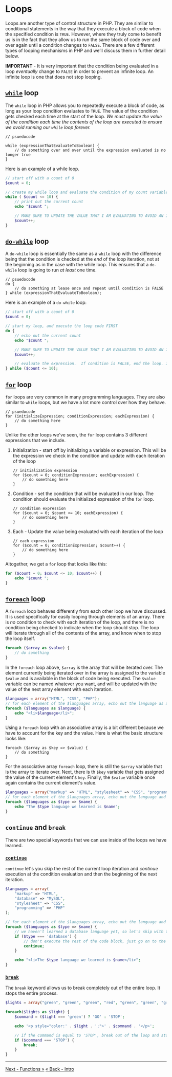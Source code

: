 # Loops
Loops are another type of control structure in PHP. They are similar to conditional statements in the way that they execute a block of code when the specified condition is `TRUE`. However, where they truly come to benefit us is in the fact that they allow us to run the same block of code over and over again until a condition changes to `FALSE`. There are a few different types of looping mechanisms in PHP and we’ll discuss them in further detail below.

**IMPORTANT** - It is very important that the condition being evaluated in a loop *eventually* change to `FALSE` in order to prevent an infinite loop. An infinite loop is one that does not stop looping.

## [`while`](http://php.net/manual/en/control-structures.while.php) loop
The `while` loop in PHP allows you to repeatedly execute a block of code, as long as your loop condition evaluates to `TRUE`.  The value of the condition gets checked each time at the start of the loop.  *We must update the value of the condition each time the contents of the loop are executed to ensure we avoid running our `while` loop forever.*

```
// psuedocode

while (expressionThatEvaluateToBoolean) {
	// do something over and over until the expression evaluated is no longer true
}
```

Here is an example of a while loop.

```php
// start off with a count of 0
$count = 0;

// create my while loop and evaluate the condition of my count variable
while ( $count <= 10) {
	// print out the current count
	echo "$count ";

	// MAKE SURE TO UPDATE THE VALUE THAT I AM EVALUATING TO AVOID AN INFINITE LOOP
	$count++;
}
```

## [`do-while`](http://php.net/manual/en/control-structures.do.while.php) loop
A `do-while` loop is essentially the same as a `while` loop with the difference being that the condition is checked at the *end* of the loop iteration, not at the beginning as in the case with the while loop. This ensures that a `do-while` loop is going to run *at least* one time.

```
// psuedocode
do {
	// do something at lease once and repeat until condition is FALSE
} while (expressionThatEvaluateToBoolean);
```

Here is an example of a `do-while` loop:

```php
// start off with a count of 0
$count = 0;

// start my loop, and execute the loop code FIRST
do {
	// echo out the current count
	echo "$count ";

	// MAKE SURE TO UPDATE THE VALUE THAT I AM EVALUATING TO AVOID AN INFINITE LOOP
	$count++;

	// evaluate the expression.  If condition is FALSE, end the loop. If not FALSE, continue with loop
} while ($count <= 10);
```

## [`for`](http://php.net/manual/en/control-structures.for.php) loop
`for` loops are very common in many programming languages. They are also similar to `while` loops, but we have a lot more control over
how they behave.

```
// psuedocode
for (initializeExpression; conditionExpression; eachExpression) {
	// do something here
}
```

Unlike the other loops we've seen, the `for` loop contains 3 different expressions that we include.

1. Initialization - start off by initializing a variable or expression.  This will be the expression we check in the condition and update with each iteration of the loop
	
	```
	// initialization expression
	for ($count = 0; conditionExpression; eachExpression) {
		// do something here
	}
	```

2. Condition - set the condition that will be evaluated in our loop.  The condition should evaluate the initialized expression of the `for` loop.

	```
	// condition expression
	for ($count = 0; $count <= 10; eachExpression) {
		// do something here
	}
	```

3. Each - Update the value being evaluated with each iteration of the loop

	```
	// each expression
	for ($count = 0; conditionExpression; $count++) {
		// do something here
	}
	```

Altogether, we get a `for` loop that looks like this:

```php
for ($count = 0; $count <= 10; $count++) {
	echo "$count ";
}
```

## [`foreach`](http://php.net/manual/en/control-structures.foreach.php) loop
A `foreach` loop behaves differently from each other loop we have discussed.  It is used specifically for easily looping through elements of an array.  There is *no* condition to check with each iteration of the loop, and there is no condition being checked to indicate when the loop should stop.  The loop will iterate through all of the contents of the array, and know when to stop the loop itself.

```php
foreach ($array as $value) {
	// do something
}
```

In the `foreach` loop above, `$array` is the array that will be iterated over.  The element currently being iterated over in the array is assigned to the variable `$value` and is available in the block of code being executed.  The `$value` variable can be named whatever you want, and will be updated with the value of the next array element with each iteration.

```php
$languages = array("HTML", "CSS", "PHP");
// for each element of the $languages array, echo out the language as a list item
foreach ($languages as $language) {
	echo "<li>$language</li>";
}
```

Using a `foreach` loop with an associative array is a bit different because we have to account for the key and the value. Here is what the basic structure looks like:

```
foreach ($array as $key => $value) {
	// do something
}
```

For the associative array `foreach` loop, there is still the `$array` variable that is the array to iterate over.  Next, there is th `$key` variable that gets assigned the value of the current element's `key`.  Finally, the `$value` variable once again contains the current element's value.

```php
$languages = array("markup" => "HTML", "stylesheet" => "CSS", "programming" => "PHP");
// for each element of the $languages array, echo out the language and language type.
foreach ($languages as $type => $name) {
	echo "The $type language we learned is $name";
}
```

## `continue` and `break`
There are two special keywords that we can use inside of the loops we have learned.

### [`continue`](http://php.net/manual/en/control-structures.continue.php)
`continue` let's you skip the rest of the current loop iteration and *continue* execution at the condition evaluation and then the beginning of the next iteration.

```php
$languages = array(
	"markup" => "HTML",
	"database" => "MySQL",
	"stylesheet" => "CSS",
	"programming" => "PHP"
);

// for each element of the $languages array, echo out the language and language type.
foreach ($languages as $type => $name) {
	// we haven't learned a database language yet, so let's skip with the continue keyword
	if ($type === 'database') {
		// don't execute the rest of the code block, just go on to the next iteration
		continue;
	}

	echo "<li>The $type language we learned is $name</li>";
}
```

### [`break`](http://php.net/manual/en/control-structures.break.php)
The `break` keyword allows us to break completely out of the entire loop. It stops the entire process.


```php
$lights = array("green", "green", "green", "red", "green", "green", "green");

foreach($lights as $light) {
	$command = ($light === 'green') ? 'GO' : 'STOP';

	echo '<p style="color:' . $light . ';">' . $command . '</p>';

	// if the command is equal to 'STOP', break out of the loop and stop iterating
	if ($command === 'STOP') {
		break;
	}
}
```


___

[Next - Functions »](2-Functions.md)
[« Back - Intro](README.md)
